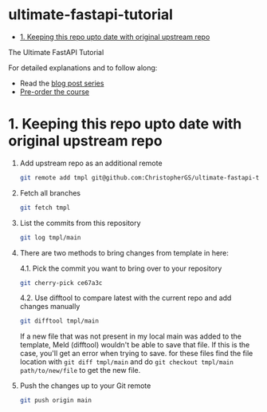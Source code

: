# ultimate-fastapi-tutorial <!-- omit in toc -->

- [1. Keeping this repo upto date with original upstream repo](#1-keeping-this-repo-upto-date-with-original-upstream-repo)

The Ultimate FastAPI Tutorial

For detailed explanations and to follow along:

- Read the [blog post series](https://christophergs.com/tutorials/ultimate-fastapi-tutorial-pt-1-hello-world/)
- [Pre-order the course](https://academy.christophergs.com/courses/fastapi-for-busy-engineers/)

# 1. Keeping this repo upto date with original upstream repo

1. Add upstream repo as an additional remote
    ```bash
    git remote add tmpl git@github.com:ChristopherGS/ultimate-fastapi-tutorial.git
    ```
2. Fetch all branches
    ```sh
    git fetch tmpl
    ```
3. List the commits from this repository

    ```sh
    git log tmpl/main
    ```

4. There are two methods to bring changes from template in here: 
   
   4.1. Pick the commit you want to bring over to your repository

    ```sh
    git cherry-pick ce67a3c
    ```

   4.2. Use difftool to compare latest with the current repo and add changes manually

   ```bash
   git difftool tmpl/main
   ```

   If a new file that was not present in my local main was added to the template, Meld (difftool) wouldn't be able to save that file. If this is the case, you'll get an error when trying to save. for these files find the file location with `git diff tmpl/main` and do `git checkout tmpl/main path/to/new/file` to get the new file. 


5. Push the changes up to your Git remote

    ```sh
    git push origin main
    ```
